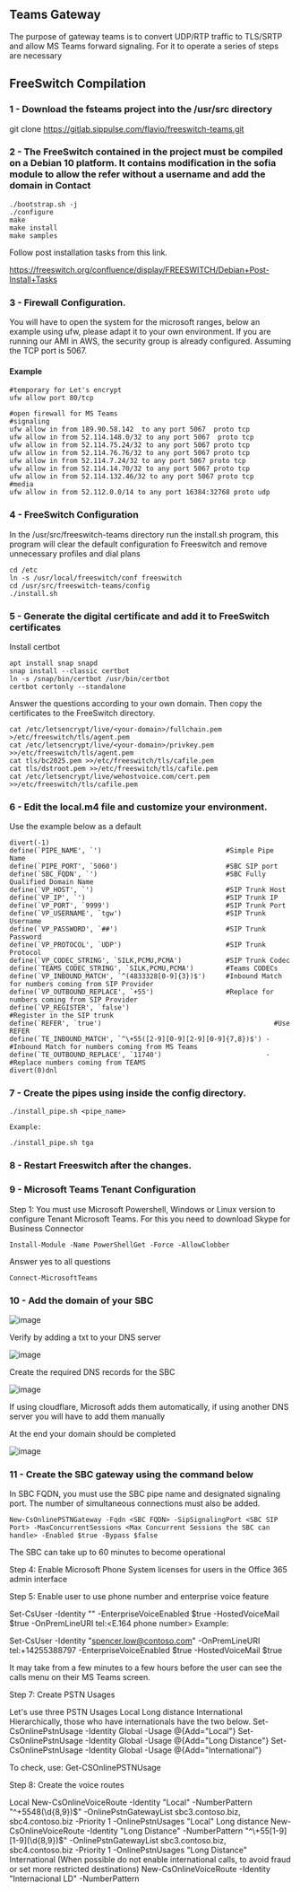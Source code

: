 ## Teams Gateway

The purpose of gateway teams is to convert UDP/RTP traffic to TLS/SRTP and allow MS Teams forward signaling. For it to operate a series of steps are necessary

## FreeSwitch Compilation

### 1 - Download the fsteams project into the /usr/src directory

git clone https://gitlab.sippulse.com/flavio/freeswitch-teams.git

### 2 - The FreeSwitch contained in the project must be compiled on a Debian 10 platform. It contains modification in the sofia module to allow the refer without a username and add the domain in Contact

```shell
./bootstrap.sh -j
./configure
make
make install
make samples
```

Follow post installation tasks from this link. 

https://freeswitch.org/confluence/display/FREESWITCH/Debian+Post-Install+Tasks

### 3 - Firewall Configuration. 

You will have to open the system for the microsoft ranges, below an example using ufw, please adapt it to your own environment. If you are running our AMI in AWS, the security group is already configured. Assuming the TCP port is 5067.

#### Example
```
#temporary for Let's encrypt
ufw allow port 80/tcp

#open firewall for MS Teams
#signaling
ufw allow in from 189.90.58.142  to any port 5067  proto tcp
ufw allow in from 52.114.148.0/32 to any port 5067  proto tcp
ufw allow in from 52.114.75.24/32 to any port 5067 proto tcp
ufw allow in from 52.114.76.76/32 to any port 5067 proto tcp
ufw allow in from 52.114.7.24/32 to any port 5067 proto tcp
ufw allow in from 52.114.14.70/32 to any port 5067 proto tcp
ufw allow in from 52.114.132.46/32 to any port 5067 proto tcp
#media
ufw allow in from 52.112.0.0/14 to any port 16384:32768 proto udp
```

### 4 - FreeSwitch Configuration

In the /usr/src/freeswitch-teams directory run the install.sh program, this program will clear the default configuration fo Freeswitch and remove unnecessary profiles and dial plans

```
cd /etc
ln -s /usr/local/freeswitch/conf freeswitch
cd /usr/src/freeswitch-teams/config
./install.sh
``` 

### 5 - Generate the digital certificate and add it to FreeSwitch certificates

Install certbot

```
apt install snap snapd
snap install --classic certbot
ln -s /snap/bin/certbot /usr/bin/certbot
certbot certonly --standalone
```

Answer the questions according to your own domain. Then copy the certificates to the FreeSwitch directory.

```
cat /etc/letsencrypt/live/<your-domain>/fullchain.pem >/etc/freeswitch/tls/agent.pem
cat /etc/letsencrypt/live/<your-domain>/privkey.pem >>/etc/freeswitch/tls/agent.pem
cat tls/bc2025.pem >>/etc/freeswitch/tls/cafile.pem
cat tls/dstroot.pem >>/etc/freeswitch/tls/cafile.pem
cat /etc/letsencrypt/live/wehostvoice.com/cert.pem >>/etc/freeswitch/tls/cafile.pem
```

### 6 - Edit the local.m4 file and customize your environment.
Use the example below as a default

```
divert(-1)
define(`PIPE_NAME', `')                               #Simple Pipe Name
define(`PIPE_PORT', `5060')                           #SBC SIP port
define(`SBC_FQDN', `')                                #SBC Fully Qualified Domain Name
define(`VP_HOST', `')                                 #SIP Trunk Host
define(`VP_IP', `')                                   #SIP Trunk IP
define(`VP_PORT', `9999')                             #SIP Trunk Port
define(`VP_USERNAME', `tgw')                          #SIP Trunk Username
define(`VP_PASSWORD', `##')                           #SIP Trunk Password
define(`VP_PROTOCOL', `UDP')                          #SIP Trunk Protocol
define(`VP_CODEC_STRING', `SILK,PCMU,PCMA')           #SIP Trunk Codec
define(`TEAMS_CODEC_STRING', `SILK,PCMU,PCMA')        #Teams CODECs
define(`VP_INBOUND_MATCH', `^(4833328[0-9]{3})$')     #Inbound Match for numbers coming from SIP Provider
define(`VP_OUTBOUND_REPLACE', `+55')                  #Replace for numbers coming from SIP Provider
define(`VP_REGISTER', `false')                                    #Register in the SIP trunk
define(`REFER', `true')                                           #Use REFER
define(`TE_INBOUND_MATCH', `^\+55([2-9][0-9][2-9][0-9]{7,8})$') - #Inbound Match for numbers coming from MS Teams
define(`TE_OUTBOUND_REPLACE', `11740')                          - #Replace numbers coming from TEAMS
divert(0)dnl
``` 

### 7 - Create the pipes using inside the config directory.

```
./install_pipe.sh <pipe_name>

Example:
```

```
./install_pipe.sh tga
```

### 8 - Restart Freeswitch after the changes.

### 9  - Microsoft Teams Tenant Configuration

Step 1: You must use Microsoft Powershell, Windows or Linux version to configure Tenant Microsoft Teams. For this you need to download Skype for Business Connector

```
Install-Module -Name PowerShellGet -Force -AllowClobber
```

Answer yes to all questions

```
Connect-MicrosoftTeams
```

### 10 - Add the domain of your SBC

![image](https://user-images.githubusercontent.com/4958202/129860930-1cd6ca1e-a936-4c8d-9df0-d46472ce03a4.png)

Verify by adding a txt to your DNS server

![image](https://user-images.githubusercontent.com/4958202/129861200-a7319799-7259-4fc3-b2a7-d0ea479ebd2e.png)

Create the required DNS records for the SBC

![image](https://user-images.githubusercontent.com/4958202/129864130-1f7a8cc8-af40-4bfa-8d07-42d71eccc004.png)

If using cloudflare, Microsoft adds them automatically, if using another DNS server you will have to add them manually

At the end your domain should be completed 

![image](https://user-images.githubusercontent.com/4958202/129864537-1f5d5bda-34c1-4636-b33a-08f94fa3079c.png)

### 11 - Create the SBC gateway using the command below 

In SBC FQDN, you must use the SBC pipe name and designated signaling port. The number of simultaneous connections must also be added.

```
New-CsOnlinePSTNGateway -Fqdn <SBC FQDN> -SipSignalingPort <SBC SIP Port> -MaxConcurrentSessions <Max Concurrent Sessions the SBC can handle> -Enabled $true -Bypass $false
```


The SBC can take up to 60 minutes to become operational

Step 4: Enable Microsoft Phone System licenses for users in the Office 365 admin interface

Step 5: Enable user to use phone number and enterprise voice feature

Set-CsUser -Identity "<User name>" -EnterpriseVoiceEnabled $true -HostedVoiceMail $true -OnPremLineURI tel:<E.164 phone number>
Example:

Set-CsUser -Identity "spencer.low@contoso.com" -OnPremLineURI tel:+14255388797 -EnterpriseVoiceEnabled $true -HostedVoiceMail $true

It may take from a few minutes to a few hours before the user can see the calls menu on their MS Teams screen.

Step 7: Create PSTN Usages

Let's use three PSTN Usages
Local
Long distance
International
Hierarchically, those who have internationals have the two below.
Set-CsOnlinePstnUsage -Identity Global -Usage @{Add="Local"}
Set-CsOnlinePstnUsage -Identity Global -Usage @{Add="Long Distance"}
Set-CsOnlinePstnUsage -Identity Global -Usage @{Add="International"}

To check, use:
Get-CSOnlinePSTNUsage

Step 8: Create the voice routes

Local
New-CsOnlineVoiceRoute -Identity "Local" -NumberPattern "^\+5548(\d{8,9})$" -OnlinePstnGatewayList sbc3.contoso.biz, sbc4.contoso.biz -Priority 1 -OnlinePstnUsages "Local"
Long distance
New-CsOnlineVoiceRoute -Identity "Long Distance" -NumberPattern "^\+55[1-9][1-9](\d{8,9})$" -OnlinePstnGatewayList sbc3.contoso.biz, sbc4.contoso.biz -Priority 1 -OnlinePstnUsages "Long Distance"
International (When possible do not enable international calls, to avoid fraud or set more restricted destinations)
New-CsOnlineVoiceRoute -Identity "Internacional LD" -NumberPattern

